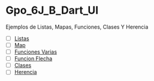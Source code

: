 # Gpo_6J_B_Dart_UI
Ejemplos de Listas, Mapas, Funciones, Clases Y Herencia

- [ ] [Listas](https://dartpad.dartlang.org/798ad697a947a7068b0efe1a21bbc29d)
- [ ] [Map](https://dartpad.dartlang.org/c75387ea6a96fe8b5ca7a370b243daaa)
- [ ] [Funciones Varias](https://dartpad.dartlang.org/5284a5c86d89d4dc090afdc19d312c3a)
- [ ] [Funcion Flecha](https://dartpad.dartlang.org/5eb1899829b7d607d369076ed0c839ff)
- [ ] [Clases](https://dartpad.dartlang.org/9d443c08c9486444d56806060e0319ea)
- [ ] [Herencia](https://dartpad.dartlang.org/cb0b61ef399b7920a618e7e0a5cba64a)

